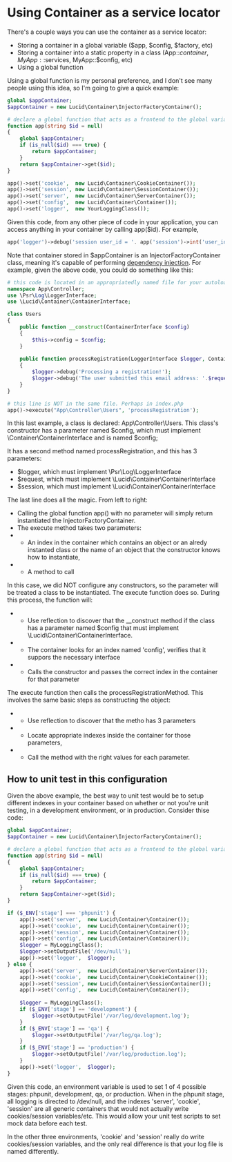 # Using Container as a service locator

There's a couple ways you can use the container as a service locator:

* Storing a container in a global variable ($app, $config, $factory, etc)
* Storing a container into a static property in a class (App::$container, MyApp::$services, MyApp::$config, etc)
* Using a global function

Using a global function is my personal preference, and I don't see many people using this idea, so I'm going to give a quick example:

```php
global $appContainer;
$appContainer = new Lucid\Container\InjectorFactoryContainer();

# declare a global function that acts as a frontend to the global variable
function app(string $id = null)
{
    global $appContainer;
    if (is_null($id) === true) {
        return $appContainer;
    }
    return $appContainer->get($id);
}

app()->set('cookie',  new Lucid\Container\CookieContainer());
app()->set('session', new Lucid\Container\SessionContainer());
app()->set('server',  new Lucid\Container\ServerContainer());
app()->set('config',  new Lucid\Container\Container());
app()->set('logger',  new YourLoggingClass());
```

Given this code, from any other piece of code in your application, you can access anything in your container by calling app($id). For example,

```php
app('logger')->debug('session user_id = '. app('session')->int('user_id, 0));
```

Note that container stored in $appContainer is an InjectorFactoryContainer class, meaning it's capable of performing [dependency injection](InjectionFactory.md). For example, given the above code, you could do something like this:

```php
# this code is located in an appropriatedly named file for your autoloader to discover
namespace App\Controller;
use \Psr\Log\LoggerInterface;
use \Lucid\Container\ContainerInterface;

class Users 
{
	public function __construct(ContainerInterface $config)
	{
		$this->config = $config;
	}
	
	public function processRegistration(LoggerInterface $logger, ContainerInterface $request, ContainerInterface $session)
	{
		$logger->debug('Processing a registration!');
		$logger->debug('The user submitted this email address: '.$request->string('email'));
	}
}

# this line is NOT in the same file. Perhaps in index.php
app()->execute("App\Controller\Users", 'processRegistration');

```

In this last example, a class is declared: App\Controller\Users. This class's constructor has a parameter named $config, which must implement \Container\ContainerInterface and is named $config;

It has a second method named processRegistration, and this has 3 parameters:

* $logger, which must implement \Psr\Log\LoggerInterface
* $request, which must implement \Lucid\Container\ContainerInterface
* $session, which must implement \Lucid\Container\ContainerInterface

The last line does all the magic. From left to right:

* Calling the global function app() with no parameter will simply return instantiated the InjectorFactoryContainer. 
* The execute method takes two parameters:
* * An index in the container which contains an object or an alredy instanted class or the name of an object that the constructor knows how to instantiate,
* * A method to call

In this case, we did NOT configure any constructors, so the parameter will be treated a class to be instantiated. The execute function does so. During this process, the function will:

* * Use reflection to discover that the __construct method if the class has a parameter named $config that must implement \Lucid\Container\ContainerInterface. 
* * The container looks for an index named 'config', verifies that it suppors the necessary interface 
* * Calls the constructor and passes the correct index in the container for that parameter

The execute function then calls the processRegistrationMethod. This involves the same basic steps as constructing the object:

* * Use reflection to discover that the metho has 3 parameters
* * Locate appropriate indexes inside the container for those parameters,
* * Call the method with the right values for each parameter.

## How to unit test in this configuration

Given the above example, the best way to unit test would be to setup different indexes in your container based on whether or not you're unit testing, in a development environment, or in production. Consider thise code:

```php
global $appContainer;
$appContainer = new Lucid\Container\InjectorFactoryContainer();

# declare a global function that acts as a frontend to the global variable
function app(string $id = null)
{
    global $appContainer;
    if (is_null($id) === true) {
        return $appContainer;
    }
    return $appContainer->get($id);
}

if ($_ENV['stage'] === 'phpunit') {
	app()->set('server',  new Lucid\Container\Container());
	app()->set('cookie',  new Lucid\Container\Container());
	app()->set('session', new Lucid\Container\Container());
	app()->set('config',  new Lucid\Container\Container());
	$logger = MyLoggingClass();
	$logger->setOutputFile('/dev/null');
	app()->set('logger',  $logger);
} else {
	app()->set('server',  new Lucid\Container\ServerContainer());
	app()->set('cookie',  new Lucid\Container\CookieContainer());
	app()->set('session', new Lucid\Container\SessionContainer());
	app()->set('config',  new Lucid\Container\Container());
	
	$logger = MyLoggingClass();
	if ($_ENV['stage'] == 'development') {
		$logger->setOutputFile('/var/log/development.log');
	}
	if ($_ENV['stage'] == 'qa') {
		$logger->setOutputFile('/var/log/qa.log');
	}
	if ($_ENV['stage'] == 'production') {
		$logger->setOutputFile('/var/log/production.log');
	}
	app()->set('logger',  $logger);
}

```
Given this code, an environment variable is used to set 1 of 4 possible stages: phpunit, development, qa, or production. When in the phpunit stage, all logging is directed to /dev/null, and the indexes 'server', 'cookie', 'session' are all generic containers that would not actually write cookies/session variables/etc. This would allow your unit test scripts to set mock data before each test.

In the other three environments, 'cookie' and 'session' really do write cookies/session variables, and the only real difference is that your log file is named differently. 